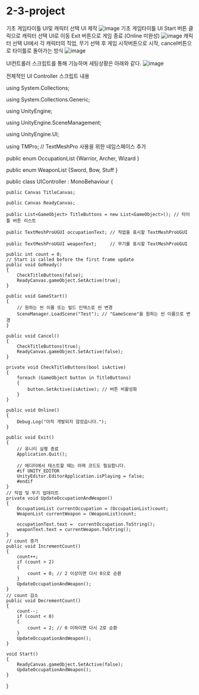 # 2-3-project

기초 게임타이틀 UI및 캐릭터 선택 UI 제작
![image](https://github.com/user-attachments/assets/555aa882-1efa-4926-a365-2a097a59c2c7)
기초 게임타이틀 UI
Start 버튼 클릭으로 캐릭터 선택 UI로 이동
Exit 버튼으로 게임 종료 (Online 미완성)
![image](https://github.com/user-attachments/assets/57fe23d4-050c-424a-aa3c-f4176fc9718b)
캐릭터 선택 UI에서 각 캐릭터의 직업, 무기 선택 후 게임 시작버튼으로 시작, cancel버튼으로 타이틀로 돌아가는 방식
![image](https://github.com/user-attachments/assets/bf8a4847-1f86-4f28-9887-1e86fbdb2ffc)

UI컨트롤러 스크립트를 통해 기능하며 세팅상황은 아래와 같다.
![image](https://github.com/user-attachments/assets/33cca521-5cdf-4446-b174-632caedd4984)


전체적인 UI Controller 스크립트 내용

using System.Collections;

using System.Collections.Generic;

using UnityEngine;

using UnityEngine.SceneManagement;

using UnityEngine.UI;

using TMPro; // TextMeshPro 사용을 위한 네임스페이스 추가

public enum OccupationList {Warrior, Archer, Wizard }

public enum WeaponList {Sword, Bow, Stuff }

public class UIController : MonoBehaviour
{

    public Canvas TitleCanvas;
    
    public Canvas ReadyCanvas;
    
    public List<GameObject> TitleButtons = new List<GameObject>(); // 타이틀 버튼 리스트
    
    public TextMeshProUGUI occupationText; // 직업을 표시할 TextMeshProUGUI
    
    public TextMeshProUGUI weaponText;     // 무기를 표시할 TextMeshProUGUI

    public int count = 0;
    // Start is called before the first frame update
    public void GoReady()
    {
        CheckTitleButtons(false);
        ReadyCanvas.gameObject.SetActive(true);
    }

    public void GameStart()
    {
        // 원하는 씬 이름 또는 빌드 인덱스로 씬 변경
        SceneManager.LoadScene("Test"); // "GameScene"을 원하는 씬 이름으로 변경  
    }

    public void Cancel()
    {
        CheckTitleButtons(true);
        ReadyCanvas.gameObject.SetActive(false);
    }

    private void CheckTitleButtons(bool isActive)
    {
        foreach (GameObject button in TitleButtons)
        {
            button.SetActive(isActive); // 버튼 비활성화
        }
    }

    public void Online()
    {
        Debug.Log("아직 개발되지 않았습니다.");
    }

    public void Exit()
    {
        // 유니티 실행 종료
        Application.Quit();

        // 에디터에서 테스트할 때는 아래 코드도 필요합니다.
        #if UNITY_EDITOR
        UnityEditor.EditorApplication.isPlaying = false;
        #endif
    }
    // 직업 및 무기 업데이트
    private void UpdateOccupationAndWeapon()
    {
        OccupationList currentOccupation = (OccupationList)count;
        WeaponList currentWeapon = (WeaponList)count;

        occupationText.text =  currentOccupation.ToString();
        weaponText.text = currentWeapon.ToString();
    }
    // count 증가
    public void IncrementCount()
    {
        count++;
        if (count > 2)
        {
            count = 0; // 2 이상이면 다시 0으로 순환
        }
        UpdateOccupationAndWeapon();
    }
    // count 감소
    public void DecrementCount()
    {
        count--;
        if (count < 0)
        {
            count = 2; // 0 이하이면 다시 2로 순환
        }
        UpdateOccupationAndWeapon();
    }

    void Start()
    {
        ReadyCanvas.gameObject.SetActive(false);
        UpdateOccupationAndWeapon();
    }
}
